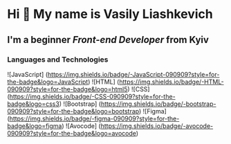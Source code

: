 # Hi 👋 My name is **Vasily Liashkevich**
## I'm a beginner *Front-end Developer* from Kyiv
### Languages and Technologies
![JavaScript] (https://img.shields.io/badge/-JavaScript-090909?style=for-the-badge&logo=JavaScript)
![HTML] (https://img.shields.io/badge/-HTML-090909?style=for-the-badge&logo=html5)
![CSS] (https://img.shields.io/badge/-CSS-090909?style=for-the-badge&logo=css3)
![Bootstrap] (https://img.shields.io/badge/-bootstrap-090909?style=for-the-badge&logo=bootstrap)
![Figma] (https://img.shields.io/badge/-figma-090909?style=for-the-badge&logo=figma)
![Avocode] (https://img.shields.io/badge/-avocode-090909?style=for-the-badge&logo=avocode)
